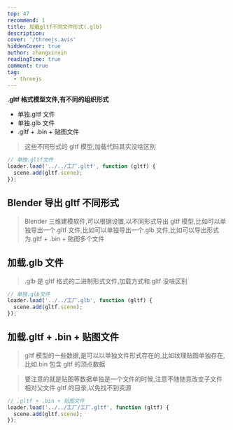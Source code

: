 ```yaml
---
top: 47
recommend: 1
title: 加载gltf不同文件形式(.glb)
description:
cover: '/threejs.avis'
hiddenCover: true
author: zhangxinxin
readingTime: true
comment: true
tag:
  - threejs
---
```


**.gltf 格式模型文件,有不同的组织形式**

- 单独.gltf 文件
- 单独.glb 文件
- .gltf + .bin + 贴图文件

> 这些不同形式的 gltf 模型,加载代码其实没啥区别

```js
// 单独.gltf文件
loader.load('../../工厂.gltf', function (gltf) {
  scene.add(gltf.scene);
});
```

## Blender 导出 gltf 不同形式

> Blender 三维建模软件,可以根据设置,以不同形式导出 gltf 模型,比如可以单独导出一个.gltf 文件,比如可以单独导出一个.glb 文件,比如可以导出形式为.gltf + .bin + 贴图多个文件

## 加载.glb 文件

> .glb 是 gltf 格式的二进制形式文件,加载方式和.gltf 没啥区别

```js
// 单独.glb文件
loader.load('../../工厂.glb', function (gltf) {
  scene.add(gltf.scene);
});
```

## 加载.gltf + .bin + 贴图文件

> gltf 模型的一些数据,是可以以单独文件形式存在的,比如纹理贴图单独存在,比如.bin 包含 gltf 的顶点数据

> 要注意的就是贴图等数据单独是一个文件的时候,注意不随随意改变子文件相对父文件 gltf 的目录,以免找不到资源

```js
// .gltf + .bin + 贴图文件
loader.load('../../工厂/工厂.gltf', function (gltf) {
  scene.add(gltf.scene);
});
```
